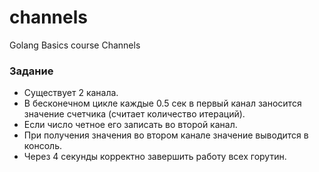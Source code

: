 # channels
Golang Basics course Channels

### Задание

- Существует 2 канала.
- В бесконечном цикле каждые 0.5 сек в первый канал заносится значение счетчика (считает количество итераций).
- Если число четное его записать во второй канал.
- При получения значения во втором канале значение выводится в консоль.
- Через 4 секунды корректно завершить работу всех горутин.
